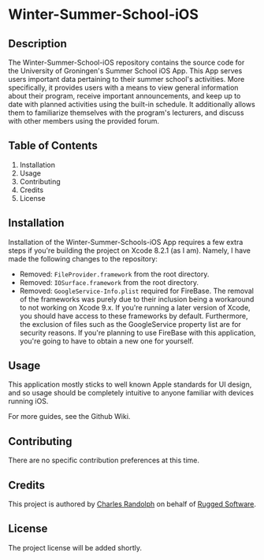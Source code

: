 # Winter-Summer-School-iOS

## Description

The Winter-Summer-School-iOS repository contains the source code for the University of Groningen's Summer School iOS App. This App serves users important data pertaining to their summer school's activities. More specifically, it provides users with a means to view general information about their program, receive important announcements, and keep up to date with planned activities using the built-in schedule. It additionally allows them to familiarize themselves with the program's lecturers, and discuss with other members using the provided forum.

## Table of Contents

1. Installation
2. Usage
3. Contributing
4. Credits
5. License

## Installation

Installation of the Winter-Summer-Schools-iOS App requires a few extra steps if you're building the project on Xcode 8.2.1 (as I am). Namely, I have made the following changes to the repository: 
* Removed: `FileProvider.framework` from the root directory. 
* Removed: `IOSurface.framework` from the root directory.
* Removed: `GoogleService-Info.plist` required for FireBase.
The removal of the frameworks was purely due to their inclusion being a workaround to not working on Xcode 9.x. If you're running a later version of Xcode, you should have access to these frameworks by default. Furthermore, the exclusion of files such as the GoogleService property list are for security reasons. If you're planning to use FireBase with this application, you're going to have to obtain a new one for yourself.


## Usage

This application mostly sticks to well known Apple standards for UI design, and so usage should be completely intuitive to anyone familiar with devices running iOS.

For more guides, see the Github Wiki. 

## Contributing

There are no specific contribution preferences at this time.

## Credits

This project is authored by [Charles Randolph](https://github.com/Micrified) on behalf of [Rugged Software](https://github.com/RUGSoftEng).

## License

The project license will be added shortly. 
